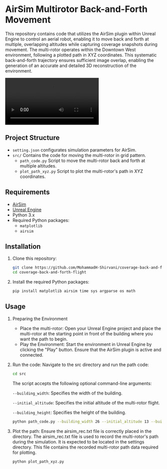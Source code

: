 # AirSim Multirotor Back-and-Forth Movement

This repository contains code that utilizes the AirSim plugin within Unreal Engine to control an aerial robot, enabling it to move back and forth at multiple, overlapping altitudes while capturing coverage snapshots during movement. The multi-rotor operates within the Downtown West environment, following a plotted path in XYZ coordinates. This systematic back-and-forth trajectory ensures sufficient image overlap, enabling the generation of an accurate and detailed 3D reconstruction of the environment.

![Demo Video](Demo.mp4)

## Project Structure

- `setting.json` configurates simulation parameters for AirSim.
- `src/` Contains the code for moving the multi-rotor in grid pattern.
  - `path_code.py` Script to move the multi-rotor back and forth at multiple altitudes.
  - `plot_path_xyz.py` Script to plot the multi-rotor's path in XYZ coordinates.

## Requirements

- [AirSim](https://github.com/microsoft/AirSim)
- [Unreal Engine](https://www.unrealengine.com/)
- Python 3.x
- Required Python packages:
  - `matplotlib`
  - `airsim`

## Installation

1. Clone this repository:
   ```sh
   git clone https://github.com/MohammadH-Shirvani/coverage-back-and-forth-flight
   cd coverage-back-and-forth-flight
   ```
2. Install the required Python packages:
   ```sh
   pip install matplotlib airsim time sys argparse os math
   ```
## Usage
1. Preparing the Environment
   - Place the multi-rotor:
   Open your Unreal Engine project and place the multi-rotor at the starting point in front of the building where you want the path to begin.
   - Play the Environment:
   Start the environment in Unreal Engine by clicking the "Play" button. Ensure that the AirSim plugin is active and connected.
1. Run the code:
   Navigate to the src directory and run the path code:
   ```sh
   cd src
   ```
   The script accepts the following optional command-line arguments:
   
   `--building_width`: Specifies the width of the building.
   
   `--initial_altitude`: Specifies the initial altitude of the multi-rotor flight.
   
   `--building_height`: Specifies the height of the building.

   ```sh
   python path_code.py --building_width 26 --initial_altitude 13 --building_height 12
   ```
   
3. Plot the path:
   Ensure the airsim_rec.txt file is correctly placed in the directory. The airsim_rec.txt file is used to record the multi-rotor's path during the simulation. It
   is expected to be
   located in the settings directory. This file contains the recorded multi-rotor path data required for plotting.
   ```sh
   python plot_path_xyz.py
   ```
